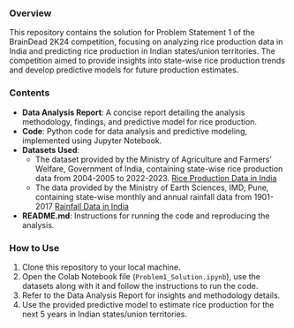 ### Overview
This repository contains the solution for Problem Statement 1 of the BrainDead 2K24 competition, focusing on analyzing rice production data in India and predicting rice production in Indian states/union territories. The competition aimed to provide insights into state-wise rice production trends and develop predictive models for future production estimates.

### Contents
- **Data Analysis Report**: A concise report detailing the analysis methodology, findings, and predictive model for rice production.
- **Code**: Python code for data analysis and predictive modeling, implemented using Jupyter Notebook.
- **Datasets Used**:
  - The dataset provided by the Ministry of Agriculture and Farmers’ Welfare, Government of India, containing state-wise rice production data from 2004-2005 to 2022-2023. [Rice Production Data in India](https://www.kaggle.com/datasets/braindeadiiest/brain-dead-rice-production-data-in-india?rvi=1)
  - The data provided by the Ministry of Earth Sciences, IMD, Pune, containing state-wise monthly and annual rainfall data from 1901-2017 [Rainfall Data in India](https://www.kaggle.com/datasets/braindeadiiest/brain-dead-rice-production-data-in-india?rvi=1)
- **README.md**: Instructions for running the code and reproducing the analysis.

### How to Use
1. Clone this repository to your local machine.
2. Open the Colab Notebook file (`Problem1_Solution.ipynb`), use the datasets along with it and follow the instructions to run the code.
3. Refer to the Data Analysis Report for insights and methodology details.
4. Use the provided predictive model to estimate rice production for the next 5 years in Indian states/union territories.
